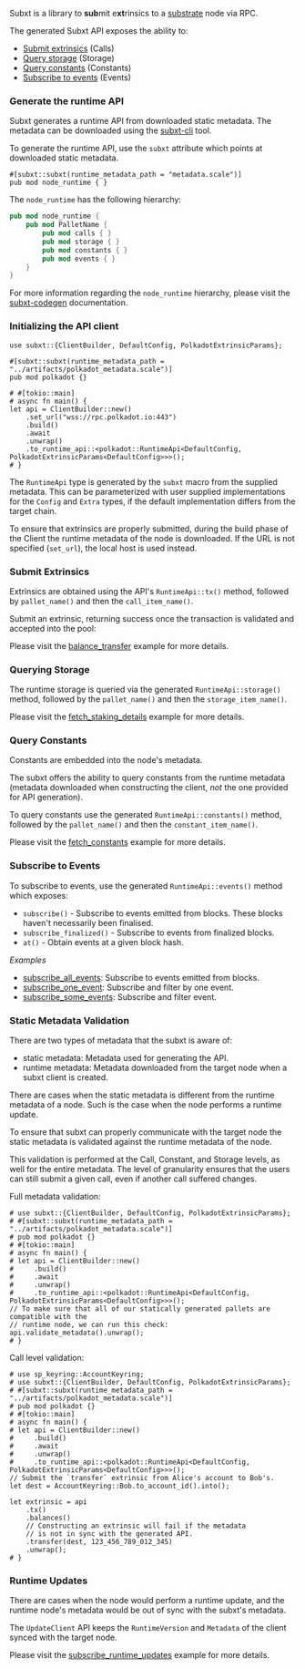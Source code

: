 Subxt is a library to **sub**mit e**xt**rinsics to a [substrate](https://github.com/paritytech/substrate) node via RPC.

The generated Subxt API exposes the ability to:
- [Submit extrinsics](https://docs.substrate.io/v3/concepts/extrinsics/) (Calls)
- [Query storage](https://docs.substrate.io/v3/runtime/storage/) (Storage)
- [Query constants](https://docs.substrate.io/how-to-guides/v3/basics/configurable-constants/) (Constants)
- [Subscribe to events](https://docs.substrate.io/v3/runtime/events-and-errors/) (Events)


### Generate the runtime API

Subxt generates a runtime API from downloaded static metadata. The metadata can be downloaded using the
[subxt-cli](https://crates.io/crates/subxt-cli) tool.

To generate the runtime API, use the `subxt` attribute which points at downloaded static metadata.

```ignore
#[subxt::subxt(runtime_metadata_path = "metadata.scale")]
pub mod node_runtime { }
```

The `node_runtime` has the following hierarchy:

```rust
pub mod node_runtime {
    pub mod PalletName {
        pub mod calls { }
        pub mod storage { }
        pub mod constants { }
        pub mod events { }
    }
}
```

For more information regarding the `node_runtime` hierarchy, please visit the
[subxt-codegen](https://docs.rs/subxt-codegen/latest/subxt_codegen/) documentation.


### Initializing the API client

```no_run
use subxt::{ClientBuilder, DefaultConfig, PolkadotExtrinsicParams};

#[subxt::subxt(runtime_metadata_path = "../artifacts/polkadot_metadata.scale")]
pub mod polkadot {}

# #[tokio::main]
# async fn main() {
let api = ClientBuilder::new()
    .set_url("wss://rpc.polkadot.io:443")
    .build()
    .await
    .unwrap()
    .to_runtime_api::<polkadot::RuntimeApi<DefaultConfig, PolkadotExtrinsicParams<DefaultConfig>>>();
# }
```

The `RuntimeApi` type is generated by the `subxt` macro from the supplied metadata. This can be parameterized with user
supplied implementations for the `Config` and `Extra` types, if the default implementation differs from the target
chain.

To ensure that extrinsics are properly submitted, during the build phase of the Client the
runtime metadata of the node is downloaded. If the URL is not specified (`set_url`), the local host is used instead.


### Submit Extrinsics

Extrinsics are obtained using the API's `RuntimeApi::tx()` method, followed by `pallet_name()` and then the
`call_item_name()`.

Submit an extrinsic, returning success once the transaction is validated and accepted into the pool:

Please visit the [balance_transfer](../examples/examples/balance_transfer.rs) example for more details.


### Querying Storage

The runtime storage is queried via the generated `RuntimeApi::storage()` method, followed by the `pallet_name()` and
then the `storage_item_name()`.

Please visit the [fetch_staking_details](../examples/examples/fetch_staking_details.rs) example for more details.

### Query Constants

Constants are embedded into the node's metadata.

The subxt offers the ability to query constants from the runtime metadata (metadata downloaded when constructing
the client, *not* the one provided for API generation).

To query constants use the generated `RuntimeApi::constants()` method, followed by the `pallet_name()` and then the
`constant_item_name()`.

Please visit the [fetch_constants](../examples/examples/fetch_constants.rs) example for more details.

### Subscribe to Events

To subscribe to events, use the generated `RuntimeApi::events()` method which exposes:
- `subscribe()` - Subscribe to events emitted from blocks. These blocks haven't necessarily been finalised.
- `subscribe_finalized()` - Subscribe to events from finalized blocks.
- `at()` - Obtain events at a given block hash.


*Examples*
- [subscribe_all_events](../examples/examples/subscribe_all_events.rs): Subscribe to events emitted from blocks.
- [subscribe_one_event](../examples/examples/subscribe_one_event.rs): Subscribe and filter by one event.
- [subscribe_some_events](../examples/examples/subscribe_some_events.rs): Subscribe and filter event.

### Static Metadata Validation

There are two types of metadata that the subxt is aware of:
- static metadata: Metadata used for generating the API.
- runtime metadata: Metadata downloaded from the target node when a subxt client is created.

There are cases when the static metadata is different from the runtime metadata of a node.
Such is the case when the node performs a runtime update.

To ensure that subxt can properly communicate with the target node the static metadata is validated
against the runtime metadata of the node.

This validation is performed at the Call, Constant, and Storage levels, as well for the entire metadata.
The level of granularity ensures that the users can still submit a given call, even if another
call suffered changes.

Full metadata validation:

```no_run
# use subxt::{ClientBuilder, DefaultConfig, PolkadotExtrinsicParams};
# #[subxt::subxt(runtime_metadata_path = "../artifacts/polkadot_metadata.scale")]
# pub mod polkadot {}
# #[tokio::main]
# async fn main() {
# let api = ClientBuilder::new()
#     .build()
#     .await
#     .unwrap()
#     .to_runtime_api::<polkadot::RuntimeApi<DefaultConfig, PolkadotExtrinsicParams<DefaultConfig>>>();
// To make sure that all of our statically generated pallets are compatible with the
// runtime node, we can run this check:
api.validate_metadata().unwrap();
# }
```

Call level validation:

```ignore
# use sp_keyring::AccountKeyring;
# use subxt::{ClientBuilder, DefaultConfig, PolkadotExtrinsicParams};
# #[subxt::subxt(runtime_metadata_path = "../artifacts/polkadot_metadata.scale")]
# pub mod polkadot {}
# #[tokio::main]
# async fn main() {
# let api = ClientBuilder::new()
#     .build()
#     .await
#     .unwrap()
#     .to_runtime_api::<polkadot::RuntimeApi<DefaultConfig, PolkadotExtrinsicParams<DefaultConfig>>>();
// Submit the `transfer` extrinsic from Alice's account to Bob's.
let dest = AccountKeyring::Bob.to_account_id().into();

let extrinsic = api
    .tx()
    .balances()
    // Constructing an extrinsic will fail if the metadata
    // is not in sync with the generated API.
    .transfer(dest, 123_456_789_012_345)
    .unwrap();
# }
```

### Runtime Updates

There are cases when the node would perform a runtime update, and the runtime node's metadata would be
out of sync with the subxt's metadata.

The `UpdateClient` API keeps the `RuntimeVersion` and `Metadata` of the client synced with the target node.


Please visit the [subscribe_runtime_updates](../examples/examples/subscribe_runtime_updates.rs) example for more details.
